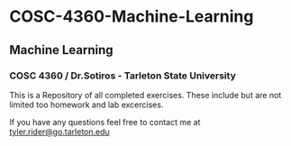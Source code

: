 # COSC-4360-Machine-Learning

## Machine Learning

### COSC 4360 / Dr.Sotiros - Tarleton State University

This is a Repository of all completed exercises. These include but are not limited too homework and lab excercises.

If you have any questions feel free to contact me at [tyler.rider@go.tarleton.edu](mailto:tyler.rider@go.tarleton.edu)

